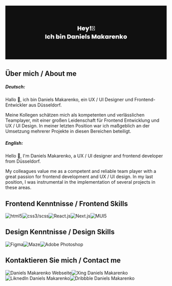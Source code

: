 [![Daniels Makarenko's GitHub Banner](daniels-makarenko-git.png)]([https://braydoncoyer.dev](https://www.daniels-makarenko.com/))

## Über mich / About me

##### Deutsch:


Hallo 👋, ich bin Daniels Makarenko, ein UX / UI Designer und Frontend-Entwickler aus Düsseldorf. 

Meine Kollegen schätzen mich als kompetenten und verlässlichen Teamplayer, mit einer großen Leidenschaft für Frontend Entwicklung und UX / UI Design. In meiner letzten Position war ich maßgeblich an der Umsetzung mehrerer Projekte in diesen Bereichen beteiligt.

##### English:

Hello 👋, I'm Daniels Makarenko, a UX / UI designer and frontend developer from Düsseldorf.

My colleagues value me as a competent and reliable team player with a great passion for frontend development and UX / UI design. In my last position, I was instrumental in the implementation of several projects in these areas.


## Frontend Kenntnisse / Frontend Skills

<img align="left" alt="html5" src="https://img.shields.io/badge/HTML5-orange?style=for-the-badge&logo" /> 
<img align="left" alt="css3/scss" src="https://img.shields.io/badge/CSS3/SCSS-%231DA1F2?style=for-the-badge&logo" /> 
<img align="left" alt="React.js" src="https://img.shields.io/badge/React.js-%23232F3E?style=for-the-badge&logo" /> 
<img align="left" alt="Next.js" src="https://img.shields.io/badge/Next.js-black?style=for-the-badge&logo" /> 
<img align="left" alt="MUI5" src="https://img.shields.io/badge/MUI5-%23316192?style=for-the-badge&logo" /> 
<br>


## Design Kenntnisse / Design Skills

<img align="left" alt="Figma" src="https://img.shields.io/badge/Figma-critical?style=for-the-badge&logo" /> 
<img align="left" alt="Maze" src="https://img.shields.io/badge/Maze-black?style=for-the-badge&logo" /> 
<img align="left" alt="Adobe Photoshop" src="https://img.shields.io/badge/Adobe_Photoshop-%23232F3E?style=for-the-badge&logo" /> 
<br>

## Kontaktieren Sie mich / Contact me 

[<img align="left" alt="Daniels Makarenko Webseite" src="https://img.shields.io/badge/danielsmakarenko.com-black?style=for-the-badge&logo" />](https://www.daniels-makarenko.com/)
[<img align="left" alt="Xing Daniels Makarenko" src="https://img.shields.io/badge/Xing-darkgreen?style=for-the-badge&logo" />](https://www.xing.com/profile/Daniels_Makarenko/cv)
[<img align="left" alt="LiknedIn Daniels Makarenko" src="https://img.shields.io/badge/LinkedIn-%231DA1F2?style=for-the-badge&logo" />](https://www.linkedin.com/in/daniels-makarenko-45a310141/)
[<img align="left" alt="Dribbble Daniels Makarenko" src="https://img.shields.io/badge/Dribbble-critical?style=for-the-badge&logo" />](https://dribbble.com/danielsmak)
<br>
